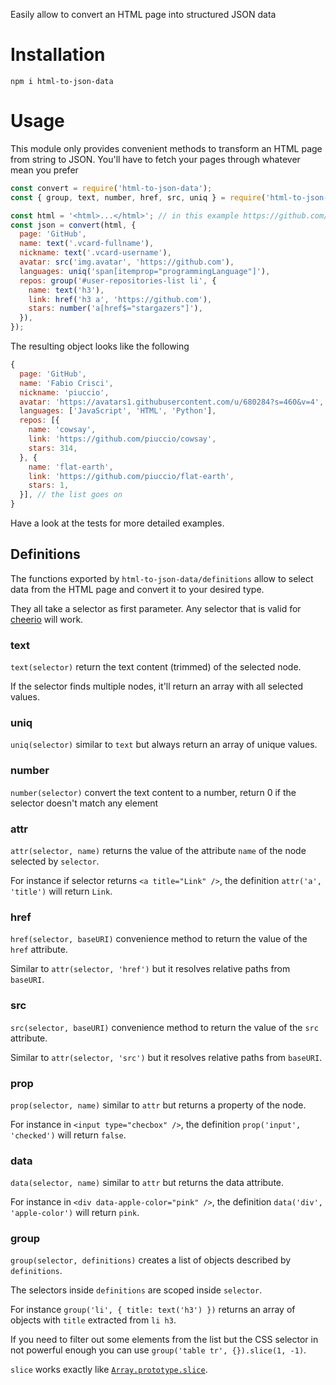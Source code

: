 Easily allow to convert an HTML page into structured JSON data

# Installation

`npm i html-to-json-data`

# Usage

This module only provides convenient methods to transform an HTML page from string to JSON.
You'll have to fetch your pages through whatever mean you prefer

```js
const convert = require('html-to-json-data');
const { group, text, number, href, src, uniq } = require('html-to-json-data/definitions');

const html = '<html>...</html>'; // in this example https://github.com/piuccio?tab=repositories
const json = convert(html, {
  page: 'GitHub',
  name: text('.vcard-fullname'),
  nickname: text('.vcard-username'),
  avatar: src('img.avatar', 'https://github.com'),
  languages: uniq('span[itemprop="programmingLanguage"]'),
  repos: group('#user-repositories-list li', {
    name: text('h3'),
    link: href('h3 a', 'https://github.com'),
    stars: number('a[href$="stargazers"]'),
  }),
});
```

The resulting object looks like the following

```js
{
  page: 'GitHub',
  name: 'Fabio Crisci',
  nickname: 'piuccio',
  avatar: 'https://avatars1.githubusercontent.com/u/680284?s=460&v=4',
  languages: ['JavaScript', 'HTML', 'Python'],
  repos: [{
    name: 'cowsay',
    link: 'https://github.com/piuccio/cowsay',
    stars: 314,
  }, {
    name: 'flat-earth',
    link: 'https://github.com/piuccio/flat-earth',
    stars: 1,
  }], // the list goes on
}
```

Have a look at the tests for more detailed examples.


## Definitions

The functions exported by `html-to-json-data/definitions` allow to select data from the HTML page and convert it to your desired type.

They all take a selector as first parameter. Any selector that is valid for [cheerio](https://github.com/cheeriojs/cheerio#-selector-context-root-) will work.


### text

`text(selector)` return the text content (trimmed) of the selected node.

If the selector finds multiple nodes, it'll return an array with all selected values.


### uniq

`uniq(selector)` similar to `text` but always return an array of unique values.


### number

`number(selector)` convert the text content to a number, return 0 if the selector doesn't match any element


### attr

`attr(selector, name)` returns the value of the attribute `name` of the node selected by `selector`.

For instance if selector returns `<a title="Link" />`, the definition `attr('a', 'title')` will return `Link`.


### href

`href(selector, baseURI)` convenience method to return the value of the `href` attribute.

Similar to `attr(selector, 'href')` but it resolves relative paths from `baseURI`.


### src

`src(selector, baseURI)` convenience method to return the value of the `src` attribute.

Similar to `attr(selector, 'src')` but it resolves relative paths from `baseURI`.


### prop

`prop(selector, name)` similar to `attr` but returns a property of the node.

For instance in `<input type="checbox" />`, the definition `prop('input', 'checked')` will return `false`.


### data

`data(selector, name)` similar to `attr` but returns the data attribute.

For instance in `<div data-apple-color="pink" />`, the definition `data('div', 'apple-color')` will return `pink`.


### group

`group(selector, definitions)` creates a list of objects described by `definitions`.

The selectors inside `definitions` are scoped inside `selector`.

For instance `group('li', { title: text('h3') })` returns an array of objects with `title` extracted from `li h3`.

If you need to filter out some elements from the list but the CSS selector in not powerful enough you can use
`group('table tr', {}).slice(1, -1)`.

`slice` works exactly like [`Array.prototype.slice`](https://developer.mozilla.org/en-US/docs/Web/JavaScript/Reference/Global_Objects/Array/slice).
